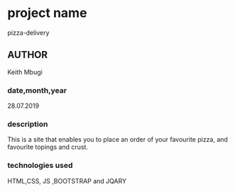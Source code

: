 # project name
pizza-delivery

## AUTHOR 
 Keith Mbugi 

 ### date,month,year
 28.07.2019

 ### description
 This is a site that enables you to place an order of your favourite pizza, and favourite topings and crust. 

 ### technologies used 
 HTML,CSS, JS  ,BOOTSTRAP and JQARY 

